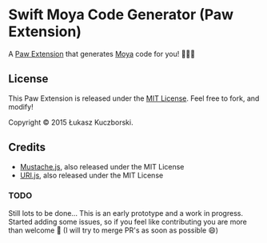 # Swift Moya Code Generator (Paw Extension)

A [Paw Extension](http://luckymarmot.com/paw/extensions/) that generates [Moya](https://github.com/Moya/Moya) code for you! 🔨😎🎉

## License

This Paw Extension is released under the [MIT License](LICENSE). Feel free to fork, and modify!

Copyright © 2015 Łukasz Kuczborski.

## Credits

* [Mustache.js](https://github.com/janl/mustache.js/), also released under the MIT License
* [URI.js](http://medialize.github.io/URI.js/), also released under the MIT License


### TODO
Still lots to be done... This is an early prototype and a work in progress. Started adding some issues, so if you feel like contributing you are more than welcome 🍻 (I will try to merge PR's as soon as possible :smile:)
